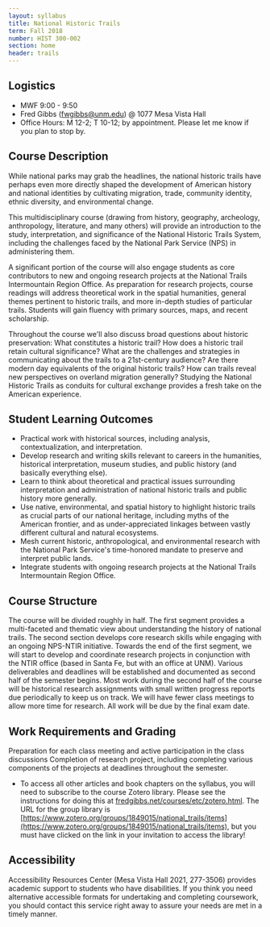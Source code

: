 ```yaml
---
layout: syllabus
title: National Historic Trails
term: Fall 2018
number: HIST 300-002
section: home
header: trails
---
```


## Logistics
- MWF 9:00 - 9:50
- Fred Gibbs \([fwgibbs@unm.edu](mailto:fwgibbs@unm.edu)\) @ 1077 Mesa Vista Hall
- Office Hours: M 12-2; T 10-12; by appointment. Please let me know if you plan to stop by.

## Course Description
While national parks may grab the headlines, the national historic trails have perhaps even more directly shaped the development of American history and national identities by cultivating migration, trade, community identity, ethnic diversity, and environmental change.

This multidisciplinary course (drawing from history, geography, archeology, anthropology, literature, and many others) will provide an introduction to the study, interpretation, and significance of the National Historic Trails System, including the challenges faced by the National Park Service (NPS) in administering them.

A significant portion of the course will also engage students as core contributors to new and ongoing research projects at the National Trails Intermountain Region Office. As preparation for research projects, course readings will address theoretical work in the spatial humanities, general themes pertinent to historic trails, and more in-depth studies of particular trails. Students will gain fluency with primary sources, maps, and recent scholarship.

Throughout the course we'll also discuss broad questions about historic preservation: What constitutes a historic trail? How does a historic trail retain cultural significance? What are the challenges and strategies in communicating about the trails to a 21st-century audience? Are there modern day equivalents of the original historic trails? How can trails reveal new perspectives on overland migration generally? Studying the National Historic Trails as conduits for cultural exchange provides a fresh take on the American experience.


## Student Learning Outcomes
- Practical work with historical sources, including analysis, contextualization, and interpretation.
- Develop research and writing skills relevant to careers in the humanities, historical interpretation, museum studies, and public history (and basically everything else).
- Learn to think about theoretical and practical issues surrounding interpretation and administration of national historic trails and public history more generally.
- Use native, environmental, and spatial history to highlight historic trails as crucial parts of our national heritage, including myths of the American frontier, and as under-appreciated linkages between vastly different cultural and natural ecosystems.
- Mesh current historic, anthropological, and environmental research with the National Park Service's time-honored mandate to preserve and interpret public lands.
- Integrate students with ongoing research projects at the National Trails Intermountain Region Office.


## Course Structure
The course will be divided roughly in half. The first segment provides a multi-faceted and thematic view about understanding the history of national trails. The second section develops core research skills while engaging with an ongoing NPS-NTIR initiative. Towards the end of the first segment, we will start to develop and coordinate research projects in conjunction with the NTIR office (based in Santa Fe, but with an office at UNM). Various deliverables and deadlines will be established and documented as second half of the semester begins. Most work during the second half of the course will be historical research assignments with small written progress reports due periodically to keep us on track. We will have fewer class meetings to allow more time for research. All work will be due by the final exam date.

## Work Requirements and Grading
Preparation for each class meeting and active participation in the class discussions
Completion of research project, including completing various components of the projects at deadlines throughout the semester.

- To access all other articles and book chapters on the syllabus, you will need to subscribe to the course Zotero library. Please see the instructions for doing this at [fredgibbs.net/courses/etc/zotero.html](http://fredgibbs.net/courses/etc/zotero.html). The URL for the group library is [https://www.zotero.org/groups/1849015/national_trails/items](https://www.zotero.org/groups/1849015/national_trails/items), but you must have clicked on the link in your invitation to access the library!


## Accessibility
Accessibility Resources Center (Mesa Vista Hall 2021, 277-3506) provides academic support to students who have disabilities. If you think you need alternative accessible formats for undertaking and completing coursework, you should contact this service right away to assure your needs are met in a timely manner.

